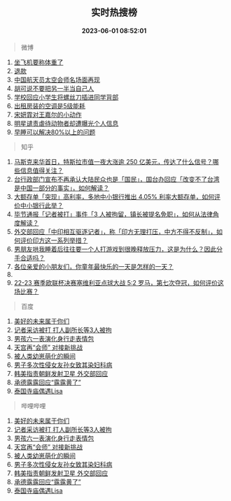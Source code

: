 <div align="center"><h2>实时热搜榜</h2><h4>2023-06-01 08:52:01</h4></div>

> 微博  

1. [坐飞机要称体重了](https://s.weibo.com/weibo?q=%23%E5%9D%90%E9%A3%9E%E6%9C%BA%E8%A6%81%E7%A7%B0%E4%BD%93%E9%87%8D%E4%BA%86%23&t=31&band_rank=1&Refer=top)<br />
2. [退款](https://s.weibo.com/weibo?q=%E9%80%80%E6%AC%BE&t=31&band_rank=2&Refer=top)<br />
3. [中国航天员太空会师名场面再现](https://s.weibo.com/weibo?q=%23%E4%B8%AD%E5%9B%BD%E8%88%AA%E5%A4%A9%E5%91%98%E5%A4%AA%E7%A9%BA%E4%BC%9A%E5%B8%88%E5%90%8D%E5%9C%BA%E9%9D%A2%E5%86%8D%E7%8E%B0%23&t=31&band_rank=3&Refer=top)<br />
4. [胡可说不要把另一半当自己人](https://s.weibo.com/weibo?q=%23%E8%83%A1%E5%8F%AF%E8%AF%B4%E4%B8%8D%E8%A6%81%E6%8A%8A%E5%8F%A6%E4%B8%80%E5%8D%8A%E5%BD%93%E8%87%AA%E5%B7%B1%E4%BA%BA%23&t=31&band_rank=4&Refer=top)<br />
5. [学校回应小学生将螺丝刀插进同学背部](https://s.weibo.com/weibo?q=%23%E5%AD%A6%E6%A0%A1%E5%9B%9E%E5%BA%94%E5%B0%8F%E5%AD%A6%E7%94%9F%E5%B0%86%E8%9E%BA%E4%B8%9D%E5%88%80%E6%8F%92%E8%BF%9B%E5%90%8C%E5%AD%A6%E8%83%8C%E9%83%A8%23&t=31&band_rank=5&Refer=top)<br />
6. [出租房装的空调是5级能耗](https://s.weibo.com/weibo?q=%23%E5%87%BA%E7%A7%9F%E6%88%BF%E8%A3%85%E7%9A%84%E7%A9%BA%E8%B0%83%E6%98%AF5%E7%BA%A7%E8%83%BD%E8%80%97%23&t=31&band_rank=6&Refer=top)<br />
7. [宋妍霏对王嘉尔的小动作](https://s.weibo.com/weibo?q=%23%E5%AE%8B%E5%A6%8D%E9%9C%8F%E5%AF%B9%E7%8E%8B%E5%98%89%E5%B0%94%E7%9A%84%E5%B0%8F%E5%8A%A8%E4%BD%9C%23&t=31&band_rank=7&Refer=top)<br />
8. [明星谴责虐待动物者却遭曝光个人信息](https://s.weibo.com/weibo?q=%23%E6%98%8E%E6%98%9F%E8%B0%B4%E8%B4%A3%E8%99%90%E5%BE%85%E5%8A%A8%E7%89%A9%E8%80%85%E5%8D%B4%E9%81%AD%E6%9B%9D%E5%85%89%E4%B8%AA%E4%BA%BA%E4%BF%A1%E6%81%AF%23&t=31&band_rank=8&Refer=top)<br />
9. [早睡可以解决80%以上的问题](https://s.weibo.com/weibo?q=%E6%97%A9%E7%9D%A1%E5%8F%AF%E4%BB%A5%E8%A7%A3%E5%86%B380%25%E4%BB%A5%E4%B8%8A%E7%9A%84%E9%97%AE%E9%A2%98&t=31&band_rank=9&Refer=top)<br />

> 知乎  

1. [马斯克来华首日，特斯拉市值一夜大涨逾 250 亿美元，传达了什么信号？哪些信息值得关注？](https://www.zhihu.com/question/604022867)<br />
2. [台行政部门宣布不再承认大陆民众也是「国民」，国台办回应「改变不了台湾是中国一部分的事实」，如何解读？](https://www.zhihu.com/question/604009085)<br />
3. [大额存单「突现」高利率，多地中小银行推出 4.05% 利率大额存单，如何评价中小银行此举？](https://www.zhihu.com/question/604069185)<br />
4. [毕节通报「记者被打」事件「3 人被拘留，镇长被提名免职」，如何从法律角度解读？](https://www.zhihu.com/question/604167791)<br />
5. [外交部回应「中印相互驱逐记者」，称「印方无理打压，中方不得不反制」，如何评价印方这一系列举措？](https://www.zhihu.com/question/604040117)<br />
6. [男朋友哄我睡着后往往要一个人打游戏到很晚释放压力，这是为什么？因此分手合适吗？](https://www.zhihu.com/question/597228825)<br />
7. [各位亲爱的小朋友们，你童年最快乐的一天是怎样的一天？](https://www.zhihu.com/question/603835706)<br />
8. []()<br />
9. [22-23 赛季欧联杯决赛塞维利亚点球大战 5:2 罗马，第七次夺冠，如何评价这场比赛？](https://www.zhihu.com/question/604149136)<br />

> 百度  

1. [美好的未来属于你们](https://www.baidu.com/s?wd=%E7%BE%8E%E5%A5%BD%E7%9A%84%E6%9C%AA%E6%9D%A5%E5%B1%9E%E4%BA%8E%E4%BD%A0%E4%BB%AC&sa=fyb_news&rsv_dl=fyb_news)<br />
2. [记者采访被打 打人副所长等3人被拘](https://www.baidu.com/s?wd=%E8%AE%B0%E8%80%85%E9%87%87%E8%AE%BF%E8%A2%AB%E6%89%93+%E6%89%93%E4%BA%BA%E5%89%AF%E6%89%80%E9%95%BF%E7%AD%893%E4%BA%BA%E8%A2%AB%E6%8B%98&sa=fyb_news&rsv_dl=fyb_news)<br />
3. [男孩六一表演化身行走表情包](https://www.baidu.com/s?wd=%E7%94%B7%E5%AD%A9%E5%85%AD%E4%B8%80%E8%A1%A8%E6%BC%94%E5%8C%96%E8%BA%AB%E8%A1%8C%E8%B5%B0%E8%A1%A8%E6%83%85%E5%8C%85&sa=fyb_news&rsv_dl=fyb_news)<br />
4. [天宫再“会师” 对接新挑战](https://www.baidu.com/s?wd=%E5%A4%A9%E5%AE%AB%E5%86%8D%E2%80%9C%E4%BC%9A%E5%B8%88%E2%80%9D+%E5%AF%B9%E6%8E%A5%E6%96%B0%E6%8C%91%E6%88%98&sa=fyb_news&rsv_dl=fyb_news)<br />
5. [被人类幼崽萌化的瞬间](https://www.baidu.com/s?wd=%E8%A2%AB%E4%BA%BA%E7%B1%BB%E5%B9%BC%E5%B4%BD%E8%90%8C%E5%8C%96%E7%9A%84%E7%9E%AC%E9%97%B4&sa=fyb_news&rsv_dl=fyb_news)<br />
6. [男子多次性侵女友孙女致其染妇科病](https://www.baidu.com/s?wd=%E7%94%B7%E5%AD%90%E5%A4%9A%E6%AC%A1%E6%80%A7%E4%BE%B5%E5%A5%B3%E5%8F%8B%E5%AD%99%E5%A5%B3%E8%87%B4%E5%85%B6%E6%9F%93%E5%A6%87%E7%A7%91%E7%97%85&sa=fyb_news&rsv_dl=fyb_news)<br />
7. [韩美指责朝鲜发射卫星 外交部回应](https://www.baidu.com/s?wd=%E9%9F%A9%E7%BE%8E%E6%8C%87%E8%B4%A3%E6%9C%9D%E9%B2%9C%E5%8F%91%E5%B0%84%E5%8D%AB%E6%98%9F+%E5%A4%96%E4%BA%A4%E9%83%A8%E5%9B%9E%E5%BA%94&sa=fyb_news&rsv_dl=fyb_news)<br />
8. [承德露露回应“露露黄了”](https://www.baidu.com/s?wd=%E6%89%BF%E5%BE%B7%E9%9C%B2%E9%9C%B2%E5%9B%9E%E5%BA%94%E2%80%9C%E9%9C%B2%E9%9C%B2%E9%BB%84%E4%BA%86%E2%80%9D&sa=fyb_news&rsv_dl=fyb_news)<br />
9. [泰国寺庙偶遇Lisa](https://www.baidu.com/s?wd=%E6%B3%B0%E5%9B%BD%E5%AF%BA%E5%BA%99%E5%81%B6%E9%81%87Lisa&sa=fyb_news&rsv_dl=fyb_news)<br />

> 哔哩哔哩  

1. [美好的未来属于你们](https://www.baidu.com/s?wd=%E7%BE%8E%E5%A5%BD%E7%9A%84%E6%9C%AA%E6%9D%A5%E5%B1%9E%E4%BA%8E%E4%BD%A0%E4%BB%AC&sa=fyb_news&rsv_dl=fyb_news)<br />
2. [记者采访被打 打人副所长等3人被拘](https://www.baidu.com/s?wd=%E8%AE%B0%E8%80%85%E9%87%87%E8%AE%BF%E8%A2%AB%E6%89%93+%E6%89%93%E4%BA%BA%E5%89%AF%E6%89%80%E9%95%BF%E7%AD%893%E4%BA%BA%E8%A2%AB%E6%8B%98&sa=fyb_news&rsv_dl=fyb_news)<br />
3. [男孩六一表演化身行走表情包](https://www.baidu.com/s?wd=%E7%94%B7%E5%AD%A9%E5%85%AD%E4%B8%80%E8%A1%A8%E6%BC%94%E5%8C%96%E8%BA%AB%E8%A1%8C%E8%B5%B0%E8%A1%A8%E6%83%85%E5%8C%85&sa=fyb_news&rsv_dl=fyb_news)<br />
4. [天宫再“会师” 对接新挑战](https://www.baidu.com/s?wd=%E5%A4%A9%E5%AE%AB%E5%86%8D%E2%80%9C%E4%BC%9A%E5%B8%88%E2%80%9D+%E5%AF%B9%E6%8E%A5%E6%96%B0%E6%8C%91%E6%88%98&sa=fyb_news&rsv_dl=fyb_news)<br />
5. [被人类幼崽萌化的瞬间](https://www.baidu.com/s?wd=%E8%A2%AB%E4%BA%BA%E7%B1%BB%E5%B9%BC%E5%B4%BD%E8%90%8C%E5%8C%96%E7%9A%84%E7%9E%AC%E9%97%B4&sa=fyb_news&rsv_dl=fyb_news)<br />
6. [男子多次性侵女友孙女致其染妇科病](https://www.baidu.com/s?wd=%E7%94%B7%E5%AD%90%E5%A4%9A%E6%AC%A1%E6%80%A7%E4%BE%B5%E5%A5%B3%E5%8F%8B%E5%AD%99%E5%A5%B3%E8%87%B4%E5%85%B6%E6%9F%93%E5%A6%87%E7%A7%91%E7%97%85&sa=fyb_news&rsv_dl=fyb_news)<br />
7. [韩美指责朝鲜发射卫星 外交部回应](https://www.baidu.com/s?wd=%E9%9F%A9%E7%BE%8E%E6%8C%87%E8%B4%A3%E6%9C%9D%E9%B2%9C%E5%8F%91%E5%B0%84%E5%8D%AB%E6%98%9F+%E5%A4%96%E4%BA%A4%E9%83%A8%E5%9B%9E%E5%BA%94&sa=fyb_news&rsv_dl=fyb_news)<br />
8. [承德露露回应“露露黄了”](https://www.baidu.com/s?wd=%E6%89%BF%E5%BE%B7%E9%9C%B2%E9%9C%B2%E5%9B%9E%E5%BA%94%E2%80%9C%E9%9C%B2%E9%9C%B2%E9%BB%84%E4%BA%86%E2%80%9D&sa=fyb_news&rsv_dl=fyb_news)<br />
9. [泰国寺庙偶遇Lisa](https://www.baidu.com/s?wd=%E6%B3%B0%E5%9B%BD%E5%AF%BA%E5%BA%99%E5%81%B6%E9%81%87Lisa&sa=fyb_news&rsv_dl=fyb_news)<br />
